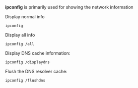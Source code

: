 **ipconfig** is primarily used for showing the network information


Display normal info
  
```
ipconfig
```

Display all info

```
ipconfig /all
```

Display DNS cache information:

```
ipconfig /displaydns
```

Flush the DNS resolver cache:
```
ipconfig /flushdns
```






